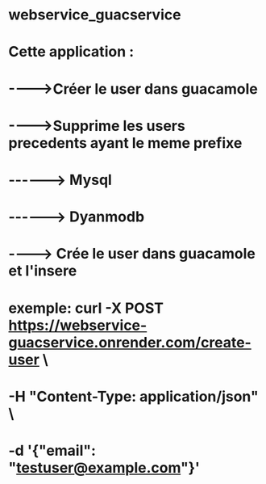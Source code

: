 # webservice_guacservice
# Cette application :
# ---->Créer le user dans guacamole
# ---->Supprime les users precedents ayant le meme prefixe
# ------> Mysql
# ------> Dyanmodb
# ----> Crée le user dans guacamole et l'insere
# exemple: curl -X POST https://webservice-guacservice.onrender.com/create-user \
#   -H "Content-Type: application/json" \
#   -d '{"email": "testuser@example.com"}'
